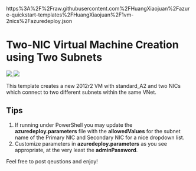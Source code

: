 https%3A%2F%2Fraw.githubusercontent.com%2FHuangXiaojuan%2Fazure-quickstart-templates%2FHuangXiaojuan%2F1vm-2nics%2Fazuredeploy.json
# Two-NIC Virtual Machine Creation using Two Subnets
<a href="https://portal.azure.cn/#create/Microsoft.Template/uri/https%3A%2F%2Fraw.githubusercontent.com%2FHuangXiaojuan%2Fazure-quickstart-templates%2FHuangXiaojuan%2F1vm-2nics%2Fazuredeploy.json" target="_blank">
    <img src="http://azuredeploy.net/deploybutton.png"/>
</a>
<a href="http://armviz.io/#/?load=https%3A%2F%2Fraw.githubusercontent.com%2FHuangXiaojuan%2Fazure-quickstart-templates%2FHuangXiaojuan%2F1vm-2nics%2Fazuredeploy.json" target="_blank">
    <img src="http://armviz.io/visualizebutton.png"/>
</a>


This template creates a new 2012r2 VM with standard_A2 and two NICs which connect to two different subnets within the same VNet.

## Tips
1. If running under PowerShell you may update the **azuredeploy.parameters** file with the **allowedValues** for the subnet name of the Primary NIC and Secondary NIC for a nice dropdown list.
2. Customize parameters in **azuredeploy.parameters** as you see appropriate, at the very least the **adminPassword**.

Feel free to post qeustions and enjoy!
